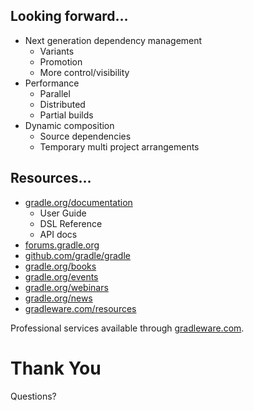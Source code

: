 ## Looking forward…

* Next generation dependency management
    * Variants
    * Promotion
    * More control/visibility
* Performance
    * Parallel
    * Distributed
    * Partial builds
* Dynamic composition
    * Source dependencies
    * Temporary multi project arrangements
  
## Resources…

* [gradle.org/documentation](http://gradle.org/documentation)
    * User Guide
    * DSL Reference
    * API docs
* [forums.gradle.org](http://forums.gradle.org)
* [github.com/gradle/gradle](http://github.com/gradle/gradle)
* [gradle.org/books](http://gradle.org/books)
* [gradle.org/events](http://gradle.org/events)
* [gradle.org/webinars](http://gradle.org/webinars)
* [gradle.org/news](http://gradle.org/news)
* [gradleware.com/resources](http://gradleware.com/resources)

Professional services available through [gradleware.com](http://gradleware.com).

# Thank You

Questions?